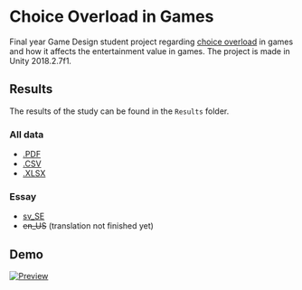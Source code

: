 # Choice Overload in Games
Final year Game Design student project regarding [choice overload](https://en.wikipedia.org/wiki/Overchoice) in games and how it affects the entertainment value in games. The project is made in Unity 2018.2.7f1.

## Results
The results of the study can be found in the `Results` folder.

### All data
- [.PDF](Results/All%20data.pdf)
- [.CSV](Results/All%20data.csv)
- [.XLSX](Results/All%20data.pdf)

### Essay
- [sv_SE](Results/Essay-sv_SE.pdf)
- ~~en_US~~ (translation not finished yet)

## Demo
[![Preview](http://img.youtube.com/vi/4F3My1ckxC0/0.jpg)](https://www.youtube.com/watch?v=4F3My1ckxC0)
